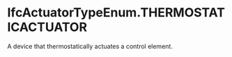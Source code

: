 IfcActuatorTypeEnum.THERMOSTATICACTUATOR
========================================
A device that thermostatically actuates a control element.


